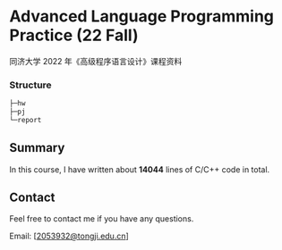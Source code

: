 # Advanced Language Programming Practice (22 Fall)

同济大学 2022 年《高级程序语言设计》课程资料

### Structure

```bash
├─hw
├─pj
└─report
```

## Summary

In this course, I have written about **14044** lines of C/C++ code in total.

## Contact

Feel free to contact me if you have any questions. 

Email: [2053932@tongji.edu.cn]
